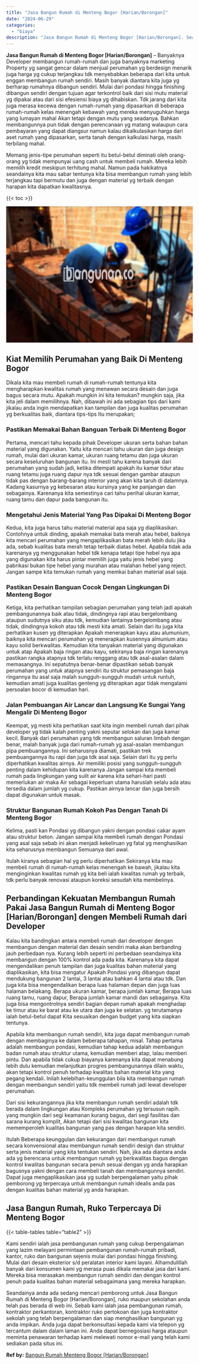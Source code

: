 ```yaml
---
title: "Jasa Bangun Rumah di Menteng Bogor [Harian/Borongan]"
date: "2024-06-29"
categories: 
  - "biaya"
description: "Jasa Bangun Rumah di Menteng Bogor [Harian/Borongan]. Seandainya anda ada sedang mencari pemborong untuk Jasa Bangun Rumah di Menteng Bogor [Harian/Borongan..."
---
```


**Jasa Bangun Rumah di Menteng Bogor \[Harian/Borongan\]** – Banyaknya Developer membangun rumah-rumah dan juga banyaknya marketing Property yg sangat gencar dalam menjual perumahan yg berdesign menarik juga harga yg cukup terjangkau tdk menyebabkan beberapa dari kita untuk enggan membangun rumah sendiri. Masih banyak diantara kita juga yg berharap rumahnya dibangun sendiri. Mulai dari pondasi hingga finishing dibangun sendiri dengan tujuan agar terkontrol baik dari sisi mutu material yg dipakai atau dari sisi efesiensi biaya yg dihabiskan. Tdk jarang dari kita juga merasa kecewa dengan rumah-rumah yang dipasarkan di beberapa rumah-rumah kelas menengah kebawah yang mereka menyuguhkan harga yang lumayan mahal Akan tetapi dengan mutu yang seadanya. Bahkan membangunnya pun tidak dengan perencanaan yg matang walaupun cara pembayaran yang dapat diangsur namun kalau dikalkulasikan harga dari aset rumah yang dipasarkan, serta tanah dengan kalkulasi harga, masih terbilang mahal.

Memang jenis-tipe perumahan seperti itu betul-betul diminati oleh orang-orang yg tidak mempunyai uang cash untuk membeli rumah. Mereka lebih memilih kredit meskipun terhitung mahal. Namun pada hakikatnya seandainya kita mau sabar tentunya kita bisa membangun rumah yang lebih terjangkau tapi bermutu dan juga dengan material yg terbaik dengan harapan kita dapatkan kwalitasnya.

{{< toc >}}

![Jasa Bangun Rumah di Menteng Bogor [Harian/Borongan]](/images/borong-bangunan-39.png)

## Kiat Memilih Perumahan yang Baik Di Menteng Bogor

Dikala kita mau membeli rumah di rumah-rumah tentunya kita mengharapkan kwalitas rumah yang menawan secara desain dan juga bagus secara mutu. Apakah mungkin ini kita temukan? mungkin saja, jika kita jeli dalam memilihnya. Nah, dibawah ini ada sebagian tips dari kami jikalau anda ingin mendapatkan kan tampilan dan juga kualitas perumahan yg berkualitas baik, diantara tips-tips Itu merupakan;

### Pastikan Memakai Bahan Banguan Terbaik Di Menteng Bogor

Pertama, mencari tahu kepada pihak Developer ukuran serta bahan bahan material yang digunakan. Yaitu kita mencari tahu ukuran dan juga design rumah, mulai dari ukuran kamar, ukuran ruang tetamu dan juga ukuran secara keseluruhan bangunan itu. Ini mesti tahu karena banyak dari perumahan yang sudah jadi, ketika ditempati apakah itu kamar tidur atau ruang tetamu juga ruang dapur nya tdk sesuai dengan gambar ataupun tidak pas dengan barang-barang interior yang akan kita taruh di dalamnya. Kadang kasurnya yg kebesaran atau kursinya yang ke panjangan dan sebagainya. Karenanya kita semestinya cari tahu perihal ukuran kamar, ruang tamu dan dapur pada bangunan itu.

### Mengetahui Jenis Material Yang Pas Dipakai Di Menteng Bogor

Kedua, kita juga harus tahu material material apa saja yg diaplikasikan. Contohnya untuk dinding, apakah memakai bata merah atau hebel, baiknya kita mencari perumahan yang mengaplikasikan bata merah lebih dulu jika ada, sebab kualitas bata merah tetap terbaik diatas hebel. Apabila tidak ada karenanya yg menggunakan hebel tdk kenapa tetapi tipe hebel nya apa yang digunakan kita harus pintar memilih juga yaitu jenis hebel yang pabrikasi bukan tipe hebel yang murahan atau malahan hebel yang reject. Jangan sampe kita temukan rumah yang memkai bahan material asal saja.

### Pastikan Desain Banguan Cocok Dengan Lingkungan Di Menteng Bogor

Ketiga, kita perhatikan tampilan sebagian perumahan yang telah jadi apakah pembangunannya baik atau tidak, dindingnya rapi atau bergelombang ataupun sudutnya siku atau tdk, kemudian lantainya bergelombang atau tidak, dindingnya kokoh atau tdk mesti kita amati. Selain dari itu juga kita perhatikan kusen yg diterapkan Apakah menerapkan kayu atau alumunium, baiknya kita mencari perumahan yg menerapkan kusennya almunium atau kayu solid berkwalitas. Kemudian kita tanyakan material yang digunakan untuk atap Apakah baja ringan atau kayu, sekiranya baja ringan karenanya pastikan rangka atapnya tdk terlalu renggang atau tdk asal-asalan dalam memasangnya. Ini sepatutnya benar-benar dipastikan sebab banyak perumahan yang untuk atapnya sendiri itu struktur pemasangan baja ringannya itu asal saja malah sungguh-sungguh mudah untuk runtuh, kemudian amati juga kualitas genteng yg diterapkan agar tidak mengalami persoalan bocor di kemudian hari.

### Jalan Pembuangan Air Lancar dan Langsung Ke Sungai Yang Mengalir Di Menteng Bogor

Keempat, yg mesti kita perhatikan saat kita ingin membeli rumah dari pihak developer yg tidak kalah penting yakni seputar selokan dan juga kamar kecil. Banyak dari perumahan yang tdk membangun saluran limbah dengan benar, malah banyak juga dari rumah-rumah yg asal-asalan membangun pipa pembuangannya. Ini seharusnya diamati, pastikan trek pembuangannya itu rapi dan juga tdk asal saja. Selain dari itu yg perlu diperhatikan kwalitas airnya. Air memiliki posisi yang sungguh-sungguh penting dalam kehidupan kita karenanya Jangan sampai kita membeli rumah pada lingkungan yang sulit air karena kita sehari-hari pasti memerlukan air maka Air sebagai keperluan utama haruslah selalu ada atau tersedia dalam jumlah yg cukup. Pastikan airnya lancar dan juga bersih dapat digunakan untuk masak.

### Struktur Bangunan Rumah Kokoh Pas Dengan Tanah Di Menteng Bogor

Kelima, pasti kan Pondasi yg dibangun yakni dengan pondasi cakar ayam atau struktur beton. Jangan sampai kita membeli rumah dengan Pondasi yang asal saja sebab ini akan menjadi kekeliruan yg fatal yg menghasilkan kita seharusnya membangun Semuanya dari awal.

Itulah kiranya sebagian hal yg perlu diperhatikan Sekiranya kita mau membeli rumah di rumah-rumah kelas menengah ke bawah, jikalau kita menginginkan kwalitas rumah yg kita beli ialah kwalitas rumah yg terbaik, tdk perlu banyak renovasi ataupun koreksi sesudah kita membelinya.

## Perbandingan Kekuatan Membangun Rumah Pakai Jasa Bangun Rumah di Menteng Bogor \[Harian/Borongan\] dengen Membeli Rumah dari Developer

Kalau kita bandingkan antara membeli rumah dari developer dengan membangun dengan material dan desain sendiri maka akan berbanding jauh perbedaan nya. Kurang lebih seperti ini perbedaan seandainya kita membangun dengan 100% kontrol ada pada kita. Karenanya kita dapat mengendalikan penuh tampilan dan juga kualitas bahan material yang diaplikasikan, kita bisa mengatur Apakah Pondasi yang dibangun dapat mendukung bangunan 2 lantai, 3 lantai atau bahkan 4 lantai atau tdk. Dan juga kita bisa mengendalikan berapa luas halaman depan dan juga luas halaman belakang. Berapa ukuran kamar, berapa jumlah kamar, Berapa luas ruang tamu, ruang dapur, Berapa jumlah kamar mandi dan sebagainya. Kita juga bisa mengontrolnya sendiri bagian depan rumah apakah menghadap ke timur atau ke barat atau ke utara dan juga ke selatan. yg terutamanya ialah betul-betul dapat Kita sesuaikan dengan budget yang kita siapkan tentunya.

Apabila kita membangun rumah sendiri, kita juga dapat membangun rumah dengan membaginya ke dalam beberapa tahapan, misal. Tahap pertama adalah membangun pondasi, kemudian tahap kedua adalah membangun badan rumah atau struktur utama, kemudian memberi atap, lalau memberi pintu. Dan apabila tidak cukup biayanya karenanya kita dapat menabung lebih dulu kemudian melanjutkan progres pembangunannya dilain waktu, akan tetapi kontrol penuh terhadap kwalitas bahan material kita yang pegang kendali. Inilah kelebihan-keunggulan bila kita membangun rumah dengan membangun sendiri yaitu tdk membeli rumah jadi lewat developer perumahan.

Dari sisi kekurangannya jika kita membangun rumah sendiri adalah tdk berada dalam lingkungan atau Kompleks perumahan yg tersusun rapih. yang mungkin dari segi keamanan kurang bagus, dari segi fasilitas dan sarana kurang komplit, Akan tetapi dari sisi kwalitas bangunan kita mememperoleh kualitas bangunan yang pas dengan harapan kita sendiri.

Itulah Beberapa keunggulan dan kekurangan dari membangun rumah secara konvensional atau membangun rumah sendiri design dan struktur serta jenis material yang kita tentukan sendiri. Nah, jika ada diantara anda ada yg berencana untuk membangun rumah yg berkwalitas bagus dengan kontrol kwalitas bangunan secara penuh sesuai dengan yg anda harapkan bagusnya yakni dengan cara membeli tanah dan membangunnya sendiri. Dapat juga mengaplikasikan jasa yg sudah berpengalaman yaitu pihak pemborong yg terpercaya untuk membangun rumah idealis anda pas dengan kualitas bahan material yg anda harapkan.

## Jasa Bangun Rumah, Ruko Terpercaya Di Menteng Bogor

{{< table-tables table="table2" >}}

Kami sendiri ialah jasa pembangunan rumah yang cukup berpengalaman yang lazim melayani permintaan pembangunan rumah-rumah pribadi, kantor, ruko dan bangunan sejenis mulai dari pondasi hingga finishing. Mulai dari desain eksterior s/d peralatan interior kami layani. Alhamdulillah banyak dari konsumen kami yg merasa puas dikala memakai jasa dari kami. Mereka bisa merasakan membangun rumah sendiri dan dengan kontrol penuh pada kualitas bahan material sebagaimana yang mereka harapkan.

Seandainya anda ada sedang mencari pemborong untuk Jasa Bangun Rumah di Menteng Bogor \[Harian/Borongan\], ruko maupun sekolahan anda telah pas berada di web ini. Sebab kami ialah jasa pembangunan rumah, kontraktor perkantoran, kontraktor ruko pertokoan dan juga kontraktor sekolah yang telah berpengalaman dan siap menghasilkan bangunan yg anda impikan. Anda juga dapat berkonsultasi kepada kami via telepon yg tercantum dalam dalam laman ini. Anda dapat bernegosiasi harga ataupun meminta penawaran terhadap kami melewati nomor e-mail yang telah kami sediakan pada situs ini.

**Ref by:** [Bangun Rumah Menteng Bogor [Harian/Borongan]](https://id.wikipedia.org/wiki/Bangun)
